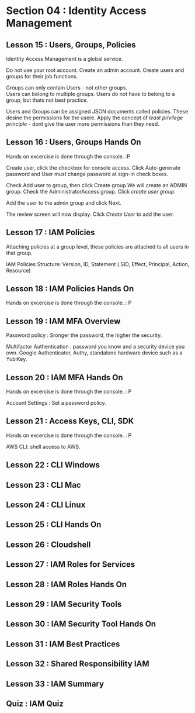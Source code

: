 # Section 04 : Identity Access Management
## Lesson 15 : Users, Groups, Policies

Identity Access Management is a global service.

Do not use your root account. Create an admin account. Create users and groups for their job functions. 

Groups can only contain Users - not other groups.  
Users can belong to multiple groups. Users do not have to belong to a group, but thats not best practice.  

Users and Groups can be assigned JSON documents called policies. These desine the permissions for the usere. Apply the concept of *least privilege principle* - dont give the user more permissions than they need.  

## Lesson 16 : Users, Groups Hands On 

Hands on excercise is done through the console. :P  

Create user, click the checkbox for console access. Click Auto-generate password and User must change password at sign-in check boxes.   

Check Add user to group, then click Create group.We will create an ADMIN group. Check the AdministratorAccess group. Click *create user group*.  

Add the user to the admin group and click Next.  

The review screen will now display. Click *Create User* to add the user.  

## Lesson 17 : IAM Policies

Attaching policies at a group level, these policies are attached to all users in that group.

IAM Policies Structure: Version, ID, Statement ( SID, Effect, Principal, Action, Resource) 

## Lesson 18 : IAM Policies Hands On

Hands on excercise is done through the console. :
P 

## Lesson 19 : IAM MFA Overview

Password policy : Sronger the password, the higher the security.  

Multifactor Authentication : password you know and a security device you own. Google Authenticator, Authy, standalone hardware device such as a YubiKey.  

## Lesson 20 : IAM MFA Hands On

Hands on excercise is done through the console. :
P

Account Settings : Set a password policy.  

## Lesson 21 : Access Keys, CLI, SDK

Hands on excercise is done through the console. :
P

AWS CLI: shell access to AWS.

## Lesson 22 : CLI Windows

## Lesson 23 : CLI Mac

## Lesson 24 : CLI Linux

## Lesson 25 : CLI Hands On

## Lesson 26 : Cloudshell

## Lesson 27 : IAM Roles for Services

## Lesson 28 : IAM Roles Hands On

## Lesson 29 : IAM Security Tools

## Lesson 30 : IAM Security Tool Hands On

## Lesson 31 : IAM Best Practices

## Lesson 32 : Shared Responsibility IAM

## Lesson 33 : IAM Summary

## Quiz : IAM Quiz 

